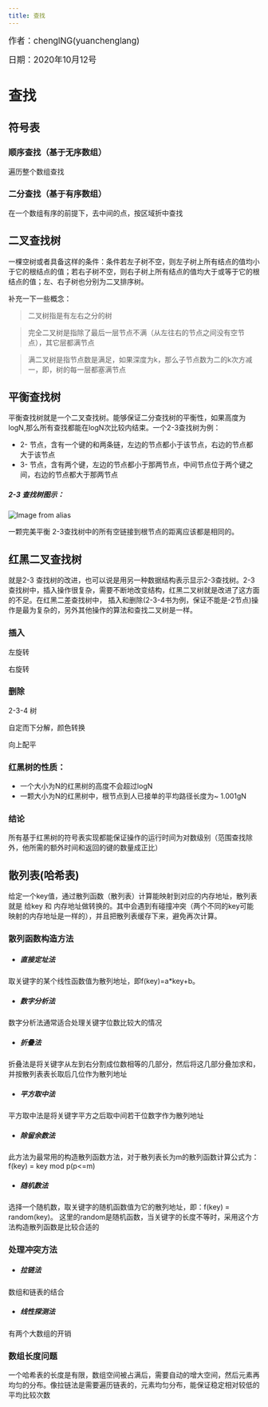 ```yaml
---
title: 查找
---
```


<big>作者：chenglNG(yuanchenglang)</big>

<big>日期：2020年10月12号</big>

# 查找

## 符号表
  ### 顺序查找（基于无序数组）

  遍历整个数组查找

  ### 二分查找（基于有序数组）

  在一个数组有序的前提下，去中间的点，按区域折中查找

## 二叉查找树

一棵空树或者具备这样的条件：条件若左子树不空，则左子树上所有结点的值均小于它的根结点的值；若右子树不空，则右子树上所有结点的值均大于或等于它的根结点的值；左、右子树也分别为二叉排序树。

补充一下一些概念：
  > 二叉树指是有左右之分的树

  > 完全二叉树是指除了最后一层节点不满（从左往右的节点之间没有空节点），其它层都满节点

  > 满二叉树是指节点数是满足，如果深度为k，那么子节点数为二的k次方减一，即，树的每一层都塞满节点

## 平衡查找树

平衡查找树就是一个二叉查找树。能够保证二分查找树的平衡性，如果高度为logN,那么所有查找都能在logN次比较内结束。一个2-3查找树为例：

- 2- 节点，含有一个键的和两条链，左边的节点都小于该节点，右边的节点都大于该节点
- 3- 节点，含有两个键，左边的节点都小于那两节点，中间节点位于两个键之间，右边的节点都大于那两节点

##### 2-3 查找树图示：

  ![Image from alias](~@images/code/23tree-anatomy.png)

一颗完美平衡 2-3查找树中的所有空链接到根节点的距离应该都是相同的。

## 红黑二叉查找树

就是2-3 查找树的改进，也可以说是用另一种数据结构表示显示2-3查找树。2-3查找树中，插入操作很复杂，需要不断地改变结构，红黑二叉树就是改进了这方面的不足。在红黑二差查找树中，
插入和删除(2-3-4书为例，保证不能是-2节点)操作是最为复杂的，另外其他操作的算法和查找二叉树是一样。

### 插入

左旋转

右旋转 

### 删除

2-3-4 树

自定而下分解，颜色转换

向上配平

### 红黑树的性质：

- 一个大小为N的红黑树的高度不会超过logN
- 一颗大小为N的红黑树中，根节点到人已接单的平均路径长度为~ 1.001gN

### 结论

所有基于红黑树的符号表实现都能保证操作的运行时间为对数级别（范围查找除外，他所需的额外时间和返回的键的数量成正比）

## 散列表(哈希表)

给定一个key值，通过散列函数（散列表）计算能映射到对应的内存地址，散列表就是 给key 和 内存地址做转换的。其中会遇到有碰撞冲突（两个不同的key可能映射的内存地址是一样的），并且把散列表缓存下来，避免再次计算。

### 散列函数构造方法

- ##### 直接定址法

取关键字的某个线性函数值为散列地址，即f(key)=a*key+b。

- ##### 数字分析法

数字分析法通常适合处理关键字位数比较大的情况

- ##### 折叠法

折叠法是将关键字从左到右分割成位数相等的几部分，然后将这几部分叠加求和，并按散列表表长取后几位作为散列地址

- ##### 平方取中法

平方取中法是将关键字平方之后取中间若干位数字作为散列地址

- ##### 除留余数法

此方法为最常用的构造散列函数方法，对于散列表长为m的散列函数计算公式为：
f(key) = key mod p(p<=m)

- ##### 随机数法

选择一个随机数，取关键字的随机函数值为它的散列地址，即：f(key) = random(key)。
这里的random是随机函数，当关键字的长度不等时，采用这个方法构造散列函数是比较合适的

### 处理冲突方法

- ##### 拉链法

数组和链表的结合

- ##### 线性探测法

有两个大数组的开销


### 数组长度问题

一个哈希表的长度是有限，数组空间被占满后，需要自动的增大空间，然后元素再均匀的分布。像拉链法是需要遍历链表的，元素均匀分布，能保证稳定相对较低的平均比较次数


